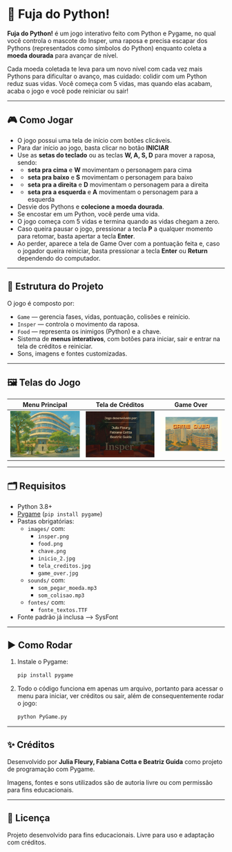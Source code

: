 
# 🐍 Fuja do Python!

**Fuja do Python!** é um jogo interativo feito com Python e Pygame, no qual você controla o mascote do Insper, uma raposa e precisa escapar dos Pythons (representados como símbolos do Python) enquanto coleta a **moeda dourada** para avançar de nível. 

Cada moeda coletada te leva para um novo nível com cada vez mais Pythons para dificultar o avanço, mas cuidado: colidir com um Python reduz suas vidas. Você começa com 5 vidas, mas quando elas acabam, acaba o jogo e você pode reiniciar ou sair! 

---

## 🎮 Como Jogar

- O jogo possui uma tela de início com botões clicáveis. 
- Para dar início ao jogo, basta clicar no botão **INICIAR** 
- Use as **setas do teclado** ou as teclas **W, A, S, D** para mover a raposa, sendo: 
- - **seta pra cima** e **W** movimentam o personagem para cima
- - **seta pra baixo** e **S** movimentam o personagem para baixo
- - **seta pra a direita** e **D** movimentam o personagem para a direita
- - **seta pra a esquerda** e **A** movimentam o personagem para a esquerda
- Desvie dos Pythons e **colecione a moeda dourada**.
- Se encostar em um Python, você perde uma vida.
- O jogo começa com 5 vidas e termina quando as vidas chegam a zero.
- Caso queira pausar o jogo, pressionar a tecla **P** a qualquer momento para retomar, basta apertar a tecla  **Enter**.
- Ao perder, aparece a tela de Game Over com a pontuação feita e, caso o jogador queira reiniciar, basta pressionar a tecla **Enter** ou **Return** dependendo do computador.

---

## 🧱 Estrutura do Projeto

O jogo é composto por:

- `Game` — gerencia fases, vidas, pontuação, colisões e reinício.
- `Insper` — controla o movimento da raposa.
- `Food` — representa os inimigos (Python) e a chave.
- Sistema de **menus interativos**, com botões para iniciar, sair e entrar na tela de créditos e reiniciar.
- Sons, imagens e fontes customizadas.

---

## 🖼️ Telas do Jogo

| Menu Principal | Tela de Créditos | Game Over |
|----------------|------------------|-----------|
| ![Menu](images/inicio_2.jpg) | ![Créditos](images/tela_creditos.jpg) | ![Game Over](images/game_over.jpg) |

---

## 🗂️ Requisitos

- Python 3.8+
- [Pygame](https://www.pygame.org/) (`pip install pygame`)
- Pastas obrigatórias:
  - `images/` com:
    - `insper.png`
    - `food.png`
    - `chave.png`
    - `inicio_2.jpg`
    - `tela_creditos.jpg`
    - `game_over.jpg`
  - `sounds/` com:
    - `som_pegar_moeda.mp3`
    - `som_colisao.mp3`
  - `fontes/` com:
    - `fonte_textos.TTF`
- Fonte padrão já inclusa --> SysFont

---

## ▶️ Como Rodar

1. Instale o Pygame:
   ```bash
   pip install pygame
   ```

2. Todo o código funciona em apenas um arquivo, portanto para acessar o menu para iniciar, ver créditos ou sair, além de consequentemente rodar o jogo:
   ```bash
   python PyGame.py
   ```

---

## ✨ Créditos

Desenvolvido por **Julia Fleury, Fabiana Cotta e Beatriz Guida** como projeto de programação com Pygame.

Imagens, fontes e sons utilizados são de autoria livre ou com permissão para fins educacionais.

---

## 🧩 Licença

Projeto desenvolvido para fins educacionais. Livre para uso e adaptação com créditos.
